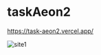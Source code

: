 # taskAeon2
https://task-aeon2.vercel.app/

![site1](https://user-images.githubusercontent.com/95306473/203051301-992d1187-beeb-4bee-9bb7-87d618b58ac9.png)
